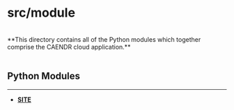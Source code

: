 src/module
=============================================================================

<br />
**This directory contains all of the Python modules which together comprise the CAENDR cloud 
application.** 

<br />    
<br />    



## Python Modules
----

- 	[__SITE__](site/README.md)
